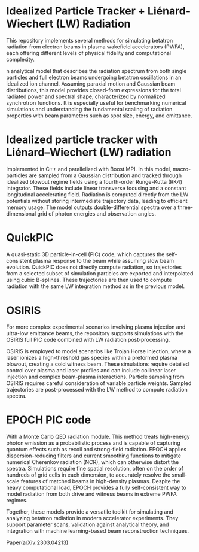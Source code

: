 # Idealized Particle Tracker + Liénard-Wiechert (LW) Radiation


This repository implements several methods for simulating betatron radiation from electron beams in plasma wakefield accelerators (PWFA),
each offering different levels of physical fidelity and computational complexity. 

n analytical model
that describes the radiation spectrum from both single particles and full electron beams undergoing betatron oscillations in an
idealized ion channel. Assuming paraxial motion and Gaussian beam distributions, this model provides closed-form expressions for 
the total radiated power and spectral shape, characterized by normalized synchrotron functions. It is especially useful for 
benchmarking numerical simulations and understanding the fundamental scaling of radiation properties with beam parameters such as spot size, energy, and emittance.

# Idealized particle tracker with Liénard–Wiechert (LW) radiation 

Implemented in C++ and parallelized with Boost.MPI. In this model, macro-particles are sampled from a Gaussian distribution and tracked through idealized blowout regime fields
using a fourth-order Runge-Kutta (RK4) integrator. These fields include linear transverse focusing and a constant longitudinal accelerating field. 
Radiation is computed directly from the LW potentials without storing intermediate trajectory data, leading to efficient memory usage. 
The model outputs double-differential spectra over a three-dimensional grid of photon energies and observation angles. 


# QuickPIC

A quasi-static 3D particle-in-cell (PIC) code, which captures the self-consistent plasma response
to the beam while assuming slow beam evolution. QuickPIC does not directly compute radiation, so trajectories from a selected subset of simulation 
particles are exported and interpolated using cubic B-splines. These trajectories are then used to compute radiation with the same LW integration method
as in the previous model.

# OSIRIS
For more complex experimental scenarios involving plasma injection and ultra-low emittance beams, the repository supports simulations with the 
OSIRIS full PIC code combined with LW radiation post-processing. 

OSIRIS is employed to model scenarios like Trojan Horse injection, where a laser ionizes a high-threshold gas species within a preformed plasma blowout,
creating a cold witness beam. These simulations require detailed control over plasma and laser profiles and can include collinear laser injection 
and complex beam-plasma interactions. Particle sampling from OSIRIS requires careful consideration of variable particle weights. 
Sampled trajectories are post-processed with the LW method to compute radiation spectra. 

# EPOCH PIC code 
With a Monte Carlo QED radiation module. This method treats high-energy photon emission as a probabilistic process and is capable of capturing quantum 
effects such as recoil and strong-field radiation. EPOCH applies dispersion-reducing filters and current smoothing functions to mitigate 
numerical Cherenkov radiation (NCR), which can otherwise distort the spectra. Simulations require fine spatial resolution, 
often on the order of hundreds of grid cells in each dimension, to accurately resolve the small-scale features of matched beams in high-density plasmas. 
Despite the heavy computational load, EPOCH provides a fully self-consistent way to model radiation from both drive and witness beams in extreme PWFA regimes.

Together, these models provide a versatile toolkit for simulating and analyzing betatron radiation in modern accelerator experiments. 
They support parameter scans, validation against analytical theory, and integration with machine learning-based beam reconstruction techniques.

Paper(arXiv:2303.04213)
